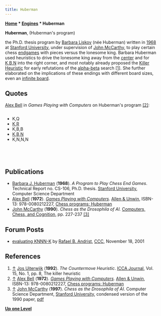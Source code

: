 ```yaml
---
title: Huberman
---
```

**[Home](Home "Home") * [Engines](Engines "Engines") * Huberman**

**Huberman**, (Huberman's program)

the Ph.D. thesis program by [Barbara Liskov](Barbara_Liskov "Barbara Liskov") (née Huberman) written in [1968](Timeline#1968 "Timeline") at [Stanford University](Stanford_University "Stanford University"), under supervision of [John McCarthy](John_McCarthy "John McCarthy"), to play certain chess [endgames](Endgame "Endgame") with pieces versus the lonesome king. Barbara Huberman used heuristics to drive the lonesome king away from the [center](Center "Center") and for [K,B,N](KBNK_Endgame "KBNK Endgame") into the right corner, and most notably already proposed the [Killer Heuristic](Killer_Heuristic "Killer Heuristic") for early refutations of the [alpha-beta](Alpha-Beta "Alpha-Beta") search <a id="cite-note-1" href="#cite-ref-1">[1]</a>. She further elaborated on the implications of these endings with different board sizes, even an [infinite board](index.php?title=Infinite_Board&action=edit&redlink=1 "Infinite Board (page does not exist)").

## Quotes

[Alex Bell](Alex_Bell "Alex Bell") in *Games Playing with Computers* on Huberman's program <a id="cite-note-2" href="#cite-ref-2">[2]</a>:

```C++A philosophic program was written by Barbara Huberman to specifically play end games. It was a research project on translating book descriptions of problem solving methods into program heuristics. It is well known that the following minimum combinations of pieces have a certain win against a lone king:

```

- K,Q
- [K,R](KRK "KRK")
- K,B,B
- [K,B,N](KBNK_Endgame "KBNK Endgame")
- K,N,N,N

```C++The K,Q can be considered equivalent to the K,R.

```

```C++Huberman followed descriptions (by [Capablanca](https://en.wikipedia.org/wiki/Jos%C3%A9_Ra%C3%BAl_Capablanca) and [Fine](https://en.wikipedia.org/wiki/Reuben_Fine)) of how to execute all but the case of K,N,N,N. The cases of K,R and K,B,B are feasible using the [minimax](Minimax "Minimax") technique. This is not true for the [K,B,N](KBNK_Endgame "KBNK Endgame"). The difficulty here is that bishops and rooks can force mate on any size of board but the knight has a limited mobility (from a centre square there are five squares which each require four moves to be reached by the knight).

```

```C++Consequently the K,B,N mate is not possible on a board of side > 8. Even allowing for the black king being against a side there is no way in which the K,B,N can be arranged and played that will systematically force the black king along the edge of an infinite board. Because of this weakness the actual mating can take up to forty moves. Huberman's model for the problem was a forcing tree co-ordinated with two functions (better and worse) which were able to compare positions. Roughly speaking the program had two sub-goals (apart from not losing a piece, giving [stalemate](Stalemate "Stalemate") , etc). First drive the king away from the centre and second, when the king is at the edge, drive him towards a corner of the bishop's colour.

```

```C++Huberman's program is the only one which can perform this mating sequence for any starting position. It would be a useful addition to [Greenblatt's program](Mac_Hack "Mac Hack"), being easily extended to solve other end games and hence giving the more general program a selection of sub-goals equivalent to winning the game. The problem of K,N,N,N is unlikely to occur; nevertheless it is of interest to the theorists. One surprising fact is that the combination can systematically drive the black king along the edge of an infinite board, and therefore the mating sequence is much easier to program. 

```

## Publications

- [Barbara J. Huberman](Barbara_Liskov "Barbara Liskov") (**1968**). *A Program to Play Chess End Games*. Technical Report no. CS-106, Ph.D. thesis. [Stanford University](Stanford_University "Stanford University"), Computer Science Department
- [Alex Bell](Alex_Bell "Alex Bell") (**1972**). *[Games Playing with Computers](http://www.chilton-computing.org.uk/acl/literature/books/gamesplaying/overview.htm)*. [Allen & Unwin](https://en.wikipedia.org/wiki/Allen_%26_Unwin), ISBN-13: 978-0080212227, [Chess programs: Huberman](http://www.chilton-computing.org.uk/acl/literature/books/gamesplaying/p005.htm#index19)
- [John McCarthy](John_McCarthy "John McCarthy") (**1990**). *Chess as the Drosophila of AI.* [Computers, Chess, and Cognition](Computers,_Chess,_and_Cognition "Computers, Chess, and Cognition"), pp. 227-237 <a id="cite-note-3" href="#cite-ref-3">[3]</a>

## Forum Posts

- [evaluating KNNN-K](https://www.stmintz.com/ccc/index.php?id=197935) by [Rafael B. Andrist](Rafael_B._Andrist "Rafael B. Andrist"), [CCC](CCC "CCC"), November 18, 2001

## References

1. <a id="cite-ref-1" href="#cite-note-1">↑</a> [Jos Uiterwijk](Jos_Uiterwijk "Jos Uiterwijk") (**1992**). *The Countermove Heuristic*. [ICCA Journal](ICGA_Journal "ICGA Journal"), Vol. 15, No. 1, pp. 8, The killer heuristic
1. <a id="cite-ref-2" href="#cite-note-2">↑</a> [Alex Bell](Alex_Bell "Alex Bell") (**1972**). *[Games Playing with Computers](http://www.chilton-computing.org.uk/acl/literature/books/gamesplaying/overview.htm)*. [Allen & Unwin](https://en.wikipedia.org/wiki/Allen_%26_Unwin), ISBN-13: 978-0080212227, [Chess programs: Huberman](http://www.chilton-computing.org.uk/acl/literature/books/gamesplaying/p005.htm#index19)
1. <a id="cite-ref-3" href="#cite-note-3">↑</a> [John McCarthy](John_McCarthy "John McCarthy") (**1997**). *Chess as the Drosophila of AI*. Computer Science Department, [Stanford University](Stanford_University "Stanford University"), condensed version of the 1990 paper, [pdf](http://innovation.it.uts.edu.au/projectjmc/articles/drosophila/drosophila.pdf)

**[Up one Level](Engines "Engines")**


